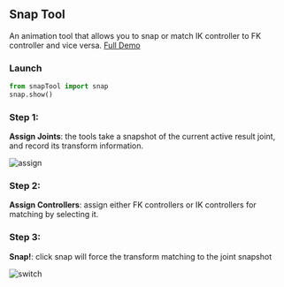 ## Snap Tool

An animation tool that allows you to snap or match IK controller
to FK controller and vice versa. [Full Demo](https://youtu.be/t8vuaqPDf0g)

### Launch

```python
from snapTool import snap
snap.show()
```

### Step 1: 

**Assign Joints**: the tools take a snapshot of the current active
result joint, and record its transform information.

![assign](https://i.imgur.com/o0fjQGs.gif)

### Step 2: 

**Assign Controllers**: assign either FK controllers or IK controllers
for matching by selecting it.

### Step 3: 

**Snap!**: click snap will force the transform matching to the joint snapshot

![switch](https://i.imgur.com/ZDFv0Oo.gif)
